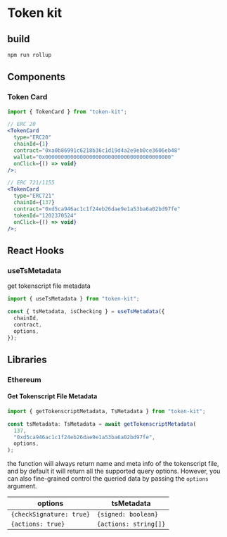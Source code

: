 # Token kit

## build

```sh
npm run rollup
```

## Components

### Token Card

```jsx
import { TokenCard } from "token-kit";

// ERC 20
<TokenCard
  type="ERC20"
  chainId={1}
  contract="0xa0b86991c6218b36c1d19d4a2e9eb0ce3606eb48"
  wallet="0x0000000000000000000000000000000000000000"
  onClick={() => void}
/>;

// ERC 721/1155
<TokenCard
  type="ERC721"
  chainId={137}
  contract="0xd5ca946ac1c1f24eb26dae9e1a53ba6a02bd97fe"
  tokenId="1202370524"
  onClick={() => void}
/>;
```

## React Hooks

### useTsMetadata

get tokenscript file metadata

```ts
import { useTsMetadata } from "token-kit";

const { tsMetadata, isChecking } = useTsMetadata({
  chainId,
  contract,
  options,
});
```

## Libraries

### Ethereum

#### Get Tokenscript File Metadata

```ts
import { getTokenscriptMetadata, TsMetadata } from "token-kit";

const tsMetadata: TsMetadata = await getTokenscriptMetadata(
  137,
  "0xd5ca946ac1c1f24eb26dae9e1a53ba6a02bd97fe",
  options,
);
```

the function will always return name and meta info of the tokenscript file, and by default it will return all the supported query options. However, you can also fine-grained control the queried data by passing the `options` argument.

| options                  | tsMetadata            |
| ------------------------ | --------------------- |
| `{checkSignature: true}` | `{signed: boolean}`   |
| `{actions: true}`        | `{actions: string[]}` |
